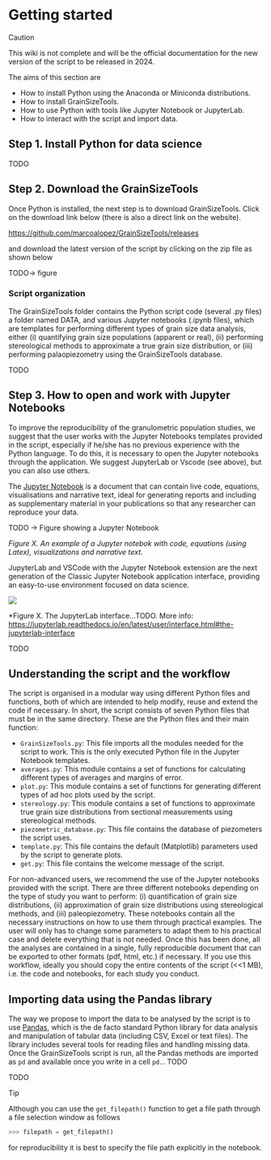 # Getting started

> [!CAUTION]
> This wiki is not complete and will be the official documentation for the new version of the script to be released in 2024.

The aims of this section are

- How to install Python using the Anaconda or Miniconda distributions.
- How to install GrainSizeTools.
- How to use Python with tools like Jupyter Notebook or JupyterLab.
- How to interact with the script and import data.

## Step 1. Install Python for data science

TODO

## Step 2. Download the GrainSizeTools

Once Python is installed, the next step is to download GrainSizeTools. Click on the download link below (there is also a direct link on the website).

https://github.com/marcoalopez/GrainSizeTools/releases

and download the latest version of the script by clicking on the zip file as shown below

TODO-> figure

### Script organization

The GrainSizeTools folder contains the Python script code (several .py files) a folder named DATA, and various Jupyter notebooks (.ipynb files), which are templates for performing different types of grain size data analysis, either (i) quantifying grain size populations (apparent or real), (ii) performing stereological methods to approximate a true grain size distribution, or (iii) performing palaopiezometry using the GrainSizeTools database. 

TODO

## Step 3. How to open and work with Jupyter Notebooks 

To improve the reproducibility of the granulometric population studies, we suggest that the user works with the Jupyter Notebooks templates provided in the script, especially if he/she has no previous experience with the Python language. To do this, it is necessary to open the Jupyter notebooks through the application. We suggest JupyterLab or Vscode (see above), but you can also use others.

The [Jupyter Notebook](https://jupyter.org/) is a document that can contain live code, equations, visualisations and narrative text, ideal for generating reports and including as supplementary material in your publications so that any researcher can reproduce your data.

TODO -> Figure showing a Jupyter Notebook

*Figure X. An example of a Jupyter notebok with code, equations (using Latex), visualizations and narrative text*.

JupyterLab and VSCode with the Jupyter Notebook extension are the next generation of the Classic Jupyter Notebook application interface, providing an easy-to-use environment focused on data science.

![](https://github.com/marcoalopez/GrainSizeTools/blob/master/FIGURES/Jupyter_lab.png?raw=true)

*Figure X. The JupyterLab interface...TODO. More info: https://jupyterlab.readthedocs.io/en/latest/user/interface.html#the-jupyterlab-interface

TODO

## Understanding the script and the workflow

The script is organised in a modular way using different Python files and functions, both of which are intended to help modify, reuse and extend the code if necessary. In short, the script consists of seven Python files that must be in the same directory. These are the Python files and their main function:

- ``GrainSizeTools.py``: This file imports all the modules needed for the script to work. This is the only executed Python file in the Jupyter Notebook templates.
- ``averages.py``: This module contains a set of functions for calculating different types of averages and margins of error.
- ``plot.py``: This module contains a set of functions for generating different types of ad hoc plots used by the script.
- ``stereology.py``: This module contains a set of functions to approximate true grain size distributions from sectional measurements using stereological methods.
- ``piezometric_database.py``: This file contains the database of piezometers the script uses.
- ``template.py``: This file contains the default (Matplotlib) parameters used by the script to generate plots.
- ``get.py``: This file contains the welcome message of the script.

For non-advanced users, we recommend the use of the Jupyter notebooks provided with the script. There are three different notebooks depending on the type of study you want to perform: (i) quantification of grain size distributions, (ii) approximation of grain size distributions using stereological methods, and (iii) paleopiezometry. These notebooks contain all the necessary instructions on how to use them through practical examples. The user will only has to change some parameters to adapt them to his practical case and delete everything that is not needed. Once this has been done, all the analyses are contained in a single, fully reproducible document that can be exported to other formats (pdf, html, etc.) if necessary. If you use this workflow, ideally you should copy the entire contents of the script (<<1 MB), i.e. the code and notebooks, for each study you conduct.

## Importing data using the Pandas library

The way we propose to import the data to be analysed by the script is to use [Pandas](https://pandas.pydata.org/), which is the de facto standard Python library for data analysis and manipulation of tabular data (including CSV, Excel or text files). The library includes several tools for reading files and handling missing data. Once the GrainSizeTools script is run, all the Pandas methods are imported as ``pd`` and available once you write in a cell ``pd.``. TODO

TODO

> [!TIP]
> Although you can use the ``get_filepath()`` function to get a file path through a file selection window as follows
>
> ```python
> >>> filepath = get_filepath()
> ```
> for reproducibility it is best to specify the file path explicitly in the notebook.